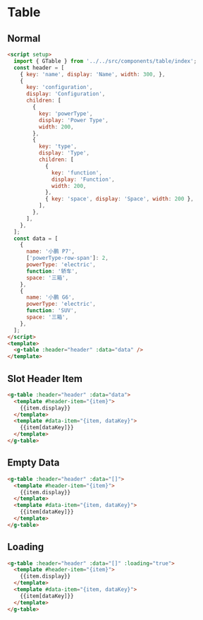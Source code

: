 # Table

<script setup>
import { GTable } from '../../src/components/table/index';
const header = [
  {key: 'name', display: 'Name', width: 300, },
  {
    key: 'configuration',
    display: 'Configuration',
    children:[
      {
        key: 'powerType',
        display: 'Power Type',
        width: 200
      },
      {
        key: 'type',
        display: 'Type',
        children:[
          {
            key: 'function',
            display: 'Function',
            width: 200},
          {key: 'space', display: 'Space', width: 200}
        ],
      }
    ]
  }
];
const data = [{
  name: '小鹏 P7',
  ['powerType-row-span']: 2,
  powerType: 'electric',
  function: '轿车',
  space: '三箱',
},
{
  name: '小鹏 G6',
  powerType: 'electric',
  function: 'SUV',
  space: '三箱',
}];
</script>

## Normal

<g-table :header="header" :data="data"/>

```html
<script setup>
  import { GTable } from '../../src/components/table/index';
  const header = [
    { key: 'name', display: 'Name', width: 300, },
    {
      key: 'configuration',
      display: 'Configuration',
      children: [
        {
          key: 'powerType',
          display: 'Power Type',
          width: 200,
        },
        {
          key: 'type',
          display: 'Type',
          children: [
            {
              key: 'function',
              display: 'Function',
              width: 200,
            },
            { key: 'space', display: 'Space', width: 200 },
          ],
        },
      ],
    },
  ];
  const data = [
    {
      name: '小鹏 P7',
      ['powerType-row-span']: 2,
      powerType: 'electric',
      function: '轿车',
      space: '三箱',
    },
    {
      name: '小鹏 G6',
      powerType: 'electric',
      function: 'SUV',
      space: '三箱',
    },
  ];
</script>
<template>
  <g-table :header="header" :data="data" />
</template>
```

## Slot Header Item

<g-table :header="header" :data="data">
  <template #header-item="{item}">
    {{item.display}}
  </template>
  <template #data-item="{item, dataKey}">
    {{item[dataKey]}}
  </template>
</g-table>

```html
<g-table :header="header" :data="data">
  <template #header-item="{item}">
    {{item.display}}
  </template>
  <template #data-item="{item, dataKey}">
    {{item[dataKey]}}
  </template>
</g-table>
```

## Empty Data

<g-table :header="header" :data="[]">
  <template #header-item="{item}">
    {{item.display}}
  </template>
  <template #data-item="{item, dataKey}">
    {{item[dataKey]}}
  </template>
</g-table>

```html
<g-table :header="header" :data="[]">
  <template #header-item="{item}">
    {{item.display}}
  </template>
  <template #data-item="{item, dataKey}">
    {{item[dataKey]}}
  </template>
</g-table>
```

## Loading

<g-table :header="header" :data="[]" :loading="true">
  <template #header-item="{item}">
    {{item.display}}
  </template>
  <template #data-item="{item, dataKey}">
    {{item[dataKey]}}
  </template>
</g-table>

```html
<g-table :header="header" :data="[]" :loading="true">
  <template #header-item="{item}">
    {{item.display}}
  </template>
  <template #data-item="{item, dataKey}">
    {{item[dataKey]}}
  </template>
</g-table>
```
